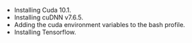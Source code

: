 * Installing Cuda 10.1.
* Installing cuDNN v7.6.5.
* Adding the cuda environment variables to the bash profile.
* Installing Tensorflow.


